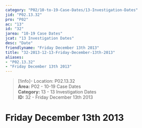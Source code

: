 ```yaml
---  
category: "P02/10-to-19-Case-Dates/13-Investigation-Dates"  
jid: "P02.13.32"  
pro: "P02"  
ac: "13"  
id: "32"  
jarea: "10-19 Case Dates"  
jcat: "13 Investigation Dates"  
desc: "Date"  
friendlyname: "Friday December 13th 2013"  
title: "32-2013-12-13-Friday-December-13th-2013"  
aliases:   
- "P02.13.32"  
- "Friday December 13th 2013"  
---  
```

>[!info]- Location: P02.13.32  
>**Area:** P02 - 10-19 Case Dates  
>**Category:** 13 - 13 Investigation Dates  
>**ID:** 32 - Friday December 13th 2013  
  
# Friday December 13th 2013  
